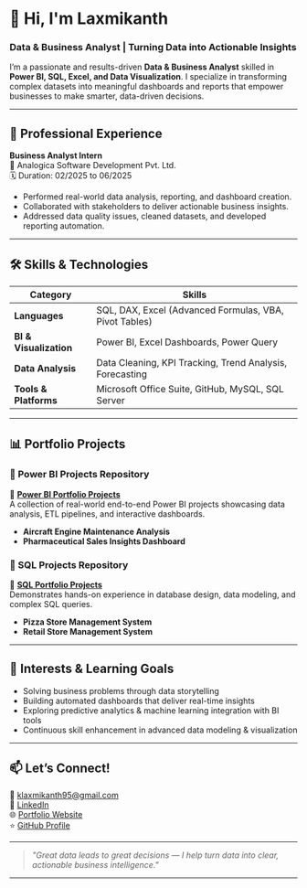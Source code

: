 # 👋 Hi, I'm Laxmikanth 

### Data & Business Analyst | Turning Data into Actionable Insights

I’m a passionate and results-driven **Data & Business Analyst** skilled in **Power BI, SQL, Excel, and Data Visualization**. I specialize in transforming complex datasets into meaningful dashboards and reports that empower businesses to make smarter, data-driven decisions.

---

## 💼 Professional Experience

**Business Analyst Intern**  
📍 Analogica Software Development Pvt. Ltd.  
🗓️ Duration: 02/2025 to 06/2025  
- Performed real-world data analysis, reporting, and dashboard creation.
- Collaborated with stakeholders to deliver actionable business insights.
- Addressed data quality issues, cleaned datasets, and developed reporting automation.

---

## 🛠️ Skills & Technologies

| Category | Skills |
| -------- | ------ |
| **Languages** | SQL, DAX, Excel (Advanced Formulas, VBA, Pivot Tables) |
| **BI & Visualization** | Power BI, Excel Dashboards, Power Query |
| **Data Analysis** | Data Cleaning, KPI Tracking, Trend Analysis, Forecasting |
| **Tools & Platforms** | Microsoft Office Suite, GitHub, MySQL, SQL Server |

---

## 📊 Portfolio Projects

### 🔷 Power BI Projects Repository  
🚀 **[Power BI Portfolio Projects](https://github.com/Laxmikanth2580/Power-BI)**  
A collection of real-world end-to-end Power BI projects showcasing data analysis, ETL pipelines, and interactive dashboards.
- **Aircraft Engine Maintenance Analysis**
- **Pharmaceutical Sales Insights Dashboard**

### 🔶 SQL Projects Repository  
🚀 **[SQL Portfolio Projects](https://github.com/Laxmikanth2580/SQL)**  
Demonstrates hands-on experience in database design, data modeling, and complex SQL queries.
- **Pizza Store Management System**
- **Retail Store Management System**

---

## 🎯 Interests & Learning Goals

- Solving business problems through data storytelling
- Building automated dashboards that deliver real-time insights
- Exploring predictive analytics & machine learning integration with BI tools
- Continuous skill enhancement in advanced data modeling & visualization

---

## 📫 Let’s Connect!

📧 klaxmikanth95@gmail.com  
🔗 [LinkedIn](https://www.linkedin.com/in/laxmikanth-k-559b74328/)  
🌐 [Portfolio Website](https://laxmikanth2580.github.io/)  
⭐ [GitHub Profile](https://github.com/Laxmikanth2580)

---

> *"Great data leads to great decisions — I help turn data into clear, actionable business intelligence."*

---

